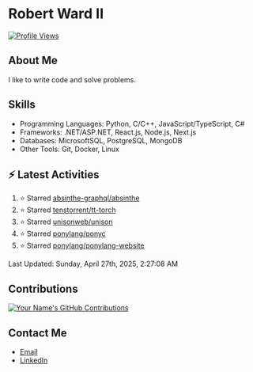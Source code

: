 
# Robert Ward II

[![Profile Views](https://komarev.com/ghpvc/?username=Robert-W-Ward)](https://github.com/Robert-W-Ward)

## About Me
I like to write code and solve problems.

## Skills
- Programming Languages: Python, C/C++, JavaScript/TypeScript, C#
- Frameworks: .NET/ASP.NET, React.js, Node.js, Next.js
- Databases: MicrosoftSQL, PostgreSQL, MongoDB
- Other Tools: Git, Docker, Linux

## :zap: Latest Activities
<!--RECENT_ACTIVITY:start-->
1. ⭐ Starred [absinthe-graphql/absinthe](https://github.com/absinthe-graphql/absinthe)
2. ⭐ Starred [tenstorrent/tt-torch](https://github.com/tenstorrent/tt-torch)
3. ⭐ Starred [unisonweb/unison](https://github.com/unisonweb/unison)
4. ⭐ Starred [ponylang/ponyc](https://github.com/ponylang/ponyc)
5. ⭐ Starred [ponylang/ponylang-website](https://github.com/ponylang/ponylang-website)
<!--RECENT_ACTIVITY:end-->

<!--RECENT_ACTIVITY:last_update-->
Last Updated: Sunday, April 27th, 2025, 2:27:08 AM
<!--RECENT_ACTIVITY:last_update_end-->

<!--END_SECTIN:activity-->
## Contributions
[![Your Name's GitHub Contributions](https://github-readme-streak-stats.herokuapp.com/?user=Robert-W-Ward&theme=radical)](https://github.com/your-username)

## Contact Me
- [Email](mailto:robertwesleyward2019@gmail.com)
- [LinkedIn](https://linkedin.com/in/https://www.linkedin.com/in/robert-ward-ii/)

